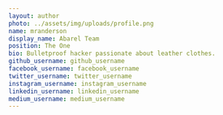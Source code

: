```yaml
---
layout: author
photo: ../assets/img/uploads/profile.png
name: mranderson
display_name: Abarel Team 
position: The One
bio: Bulletproof hacker passionate about leather clothes.
github_username: github_username
facebook_username: facebook_username
twitter_username: twitter_username
instagram_username: instagram_username
linkedin_username: linkedin_username
medium_username: medium_username
---
```

